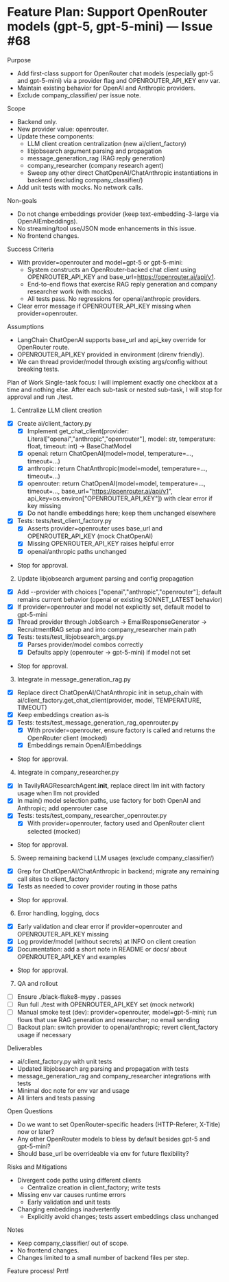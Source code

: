 # Feature Plan: Support OpenRouter models (gpt-5, gpt-5-mini) — Issue #68

Purpose
- Add first-class support for OpenRouter chat models (especially gpt-5 and gpt-5-mini) via a provider flag and OPENROUTER_API_KEY env var.
- Maintain existing behavior for OpenAI and Anthropic providers.
- Exclude company_classifier/ per issue note.

Scope
- Backend only.
- New provider value: openrouter.
- Update these components:
  - LLM client creation centralization (new ai/client_factory)
  - libjobsearch argument parsing and propagation
  - message_generation_rag (RAG reply generation)
  - company_researcher (company research agent)
  - Sweep any other direct ChatOpenAI/ChatAnthropic instantiations in backend (excluding company_classifier/)
- Add unit tests with mocks. No network calls.

Non-goals
- Do not change embeddings provider (keep text-embedding-3-large via OpenAIEmbeddings).
- No streaming/tool use/JSON mode enhancements in this issue.
- No frontend changes.

Success Criteria
- With provider=openrouter and model=gpt-5 or gpt-5-mini:
  - System constructs an OpenRouter-backed chat client using OPENROUTER_API_KEY and base_url=https://openrouter.ai/api/v1.
  - End-to-end flows that exercise RAG reply generation and company researcher work (with mocks).
  - All tests pass. No regressions for openai/anthropic providers.
- Clear error message if OPENROUTER_API_KEY missing when provider=openrouter.

Assumptions
- LangChain ChatOpenAI supports base_url and api_key override for OpenRouter route.
- OPENROUTER_API_KEY provided in environment (direnv friendly).
- We can thread provider/model through existing args/config without breaking tests.

Plan of Work
Single-task focus: I will implement exactly one checkbox at a time and nothing else. After each sub-task or nested sub-task, I will stop for approval and run ./test.

1) Centralize LLM client creation
- [x] Create ai/client_factory.py
  - [x] Implement get_chat_client(provider: Literal["openai","anthropic","openrouter"], model: str, temperature: float, timeout: int) -> BaseChatModel
  - [x] openai: return ChatOpenAI(model=model, temperature=..., timeout=...)
  - [x] anthropic: return ChatAnthropic(model=model, temperature=..., timeout=...)
  - [x] openrouter: return ChatOpenAI(model=model, temperature=..., timeout=..., base_url="https://openrouter.ai/api/v1", api_key=os.environ["OPENROUTER_API_KEY"]) with clear error if key missing
  - [x] Do not handle embeddings here; keep them unchanged elsewhere
- [x] Tests: tests/test_client_factory.py
  - [x] Asserts provider=openrouter uses base_url and OPENROUTER_API_KEY (mock ChatOpenAI)
  - [x] Missing OPENROUTER_API_KEY raises helpful error
  - [x] openai/anthropic paths unchanged
- Stop for approval.

2) Update libjobsearch argument parsing and config propagation
- [x] Add --provider with choices ["openai","anthropic","openrouter"]; default remains current behavior (openai or existing SONNET_LATEST behavior)
- [x] If provider=openrouter and model not explicitly set, default model to gpt-5-mini
- [x] Thread provider through JobSearch -> EmailResponseGenerator -> RecruitmentRAG setup and into company_researcher main path
- [x] Tests: tests/test_libjobsearch_args.py
  - [x] Parses provider/model combos correctly
  - [x] Defaults apply (openrouter -> gpt-5-mini) if model not set
- Stop for approval.

3) Integrate in message_generation_rag.py
- [x] Replace direct ChatOpenAI/ChatAnthropic init in setup_chain with ai/client_factory.get_chat_client(provider, model, TEMPERATURE, TIMEOUT)
- [x] Keep embeddings creation as-is
- [x] Tests: tests/test_message_generation_rag_openrouter.py
  - [x] With provider=openrouter, ensure factory is called and returns the OpenRouter client (mocked)
  - [x] Embeddings remain OpenAIEmbeddings
- Stop for approval.

4) Integrate in company_researcher.py
- [x] In TavilyRAGResearchAgent.__init__, replace direct llm init with factory usage when llm not provided
- [x] In main() model selection paths, use factory for both OpenAI and Anthropic; add openrouter case
- [x] Tests: tests/test_company_researcher_openrouter.py
  - [x] With provider=openrouter, factory used and OpenRouter client selected (mocked)
- Stop for approval.

5) Sweep remaining backend LLM usages (exclude company_classifier/)
- [x] Grep for ChatOpenAI/ChatAnthropic in backend; migrate any remaining call sites to client_factory
- [x] Tests as needed to cover provider routing in those paths
- Stop for approval.

6) Error handling, logging, docs
- [x] Early validation and clear error if provider=openrouter and OPENROUTER_API_KEY missing
- [x] Log provider/model (without secrets) at INFO on client creation
- [x] Documentation: add a short note in README or docs/ about OPENROUTER_API_KEY and examples
- Stop for approval.

7) QA and rollout
- [ ] Ensure ./black-flake8-mypy . passes
- [ ] Run full ./test with OPENROUTER_API_KEY set (mock network)
- [ ] Manual smoke test (dev): provider=openrouter, model=gpt-5-mini; run flows that use RAG generation and researcher; no email sending
- [ ] Backout plan: switch provider to openai/anthropic; revert client_factory usage if necessary

Deliverables
- ai/client_factory.py with unit tests
- Updated libjobsearch arg parsing and propagation with tests
- message_generation_rag and company_researcher integrations with tests
- Minimal doc note for env var and usage
- All linters and tests passing

Open Questions
- Do we want to set OpenRouter-specific headers (HTTP-Referer, X-Title) now or later?
- Any other OpenRouter models to bless by default besides gpt-5 and gpt-5-mini?
- Should base_url be overrideable via env for future flexibility?

Risks and Mitigations
- Divergent code paths using different clients
  - Centralize creation in client_factory; write tests
- Missing env var causes runtime errors
  - Early validation and unit tests
- Changing embeddings inadvertently
  - Explicitly avoid changes; tests assert embeddings class unchanged

Notes
- Keep company_classifier/ out of scope.
- No frontend changes.
- Changes limited to a small number of backend files per step.

Feature process! Prrt!
